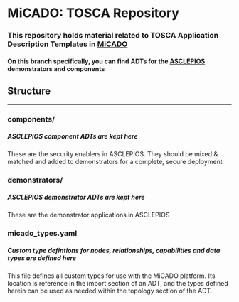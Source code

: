 # MiCADO: TOSCA Repository


### This repository holds material related to TOSCA Application Description Templates in [MiCADO](https://micado-scale.eu/)

#### On this branch specifically, you can find ADTs for the [ASCLEPIOS](https://www.asclepios-project.eu/) demonstrators and components

## Structure
------------
### components/
##### ASCLEPIOS component ADTs are kept here
These are the security enablers in ASCLEPIOS. They should be mixed & matched and added to demonstrators for a complete, secure deployment

### demonstrators/
##### ASCLEPIOS demonstrator ADTs are kept here
These are the demonstrator applications in ASCLEPIOS

### micado_types.yaml
##### Custom type defintions for nodes, relationships, capabilities and data types are defined here
This file defines all custom types for use with the MiCADO platform. Its location is reference in the import section of an ADT, and the types defined herein can be used as needed within the topology section of the ADT.
